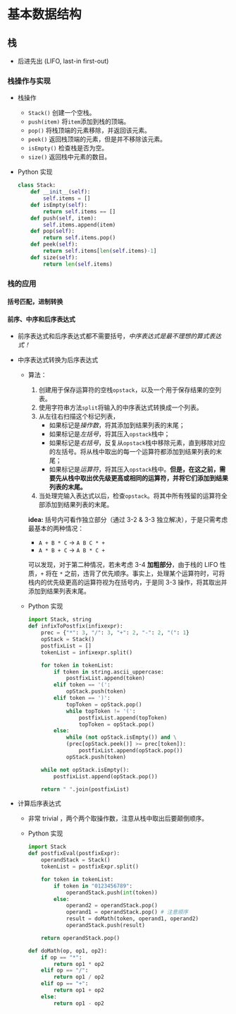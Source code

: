 # 基本数据结构

## 栈

- 后进先出 (LIFO, last-in first-out)

### 栈操作与实现
- 栈操作
    - `Stack()` 创建一个空栈。
    - `push(item)` 将`item`添加到栈的顶端。
    - `pop()` 将栈顶端的元素移除，并返回该元素。
    - `peek()` 返回栈顶端的元素，但是并不移除该元素。
    - `isEmpty()` 检查栈是否为空。
    - `size()` 返回栈中元素的数目。
    
- Python 实现

    ```python
    class Stack:
        def __init__(self):
            self.items = []
        def isEmpty(self):
            return self.items == []
        def push(self, item):
            self.items.append(item)
        def pop(self):
            return self.items.pop()
        def peek(self):
            return self.items[len(self.items)-1]
        def size(self):
            return len(self.items)
    ```

### 栈的应用

#### 括号匹配，进制转换

#### 前序、中序和后序表达式

- 前序表达式和后序表达式都不需要括号，*中序表达式是最不理想的算式表达式！*

- 中序表达式转换为后序表达式

  - 算法：

    1. 创建用于保存运算符的空栈`opstack`，以及一个用于保存结果的空列表。
    2. 使用字符串方法`split`将输入的中序表达式转换成一个列表。
    3. 从左往右扫描这个标记列表，
       - 如果标记是*操作数*，将其添加到结果列表的末尾；
       - 如果标记是*左括号*，将其压入`opstack`栈中；
       - 如果标记是*右括号*，反复从`opstack`栈中移除元素，直到移除对应的左括号。将从栈中取出的每一个运算符都添加到结果列表的末尾；
       - 如果标记是*运算符*，将其压入`opstack`栈中。**但是，在这之前，需要先从栈中取出优先级更高或相同的运算符，并将它们添加到结果列表的末尾。** 
    4. 当处理完输入表达式以后，检查`opstack`。将其中所有残留的运算符全部添加到结果列表的末尾。

    **idea:** 括号内可看作独立部分（通过 3-2 & 3-3 独立解决），于是只需考虑最基本的两种情况：

    - `A + B * C` $\to$ `A B C * +` 
    - `A * B + C` $\to$ `A B * C +` 

    可以发现，对于第二种情况，若未考虑 3-4 **加粗部分**，由于栈的 LIFO 性质，`+` 将在 `*` 之前，违背了优先顺序。事实上，处理某个运算符时，可将栈内的优先级更高的运算符视为在括号内，于是同 3-3 操作，将其取出并添加到结果列表末尾。

  - Python 实现

    ```python
    import Stack, string
    def infixToPostfix(infixexpr):
        prec = {"*": 3, "/": 3, "+": 2, "-": 2, "(": 1}
        opStack = Stack()
        postfixList = []
        tokenList = infixexpr.split()
    
        for token in tokenList:
            if token in string.ascii_uppercase:
                postfixList.append(token)
            elif token == '(':
                opStack.push(token)
            elif token == ')':
                topToken = opStack.pop()
                while topToken != '(':
                    postfixList.append(topToken)
                    topToken = opStack.pop()
            else:
                while (not opStack.isEmpty()) and \
                (prec[opStack.peek()] >= prec[token]):
                    postfixList.append(opStack.pop())
                opStack.push(token)
    
        while not opStack.isEmpty():
            postfixList.append(opStack.pop())
    
        return " ".join(postfixList)
    ```
  
- 计算后序表达式

  - 非常 trivial ，两个两个取操作数，注意从栈中取出后要颠倒顺序。

  - Python 实现

    ```python
    import Stack
    def postfixEval(postfixExpr):
        operandStack = Stack()
        tokenList = postfixExpr.split()
    
        for token in tokenList:
            if token in "0123456789":
                operandStack.push(int(token))
            else:
                operand2 = operandStack.pop()
                operand1 = operandStack.pop() # 注意顺序
                result = doMath(token, operand1, operand2)
                operandStack.push(result)
    
        return operandStack.pop()
    
    def doMath(op, op1, op2):
        if op == "*":
            return op1 * op2
        elif op == "/":
            return op1 / op2
        elif op == "+":
            return op1 + op2
        else:
            return op1 - op2
    ```






